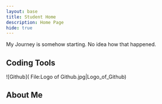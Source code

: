 ```yaml
---
layout: base
title: Student Home 
description: Home Page
hide: true
---
```


My Journey is somehow starting. No idea how that happened.

## Coding Tools
![Github](
File:Logo of Github.jpg|Logo_of_Github)

## About Me

##
